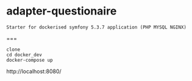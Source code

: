 # adapter-questionaire
```
Starter for dockerised symfony 5.3.7 application (PHP MYSQL NGINX)
```
===
```
clone
cd docker_dev
docker-compose up
```
http://localhost:8080/